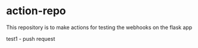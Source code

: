 # action-repo

This repository is to make actions for testing the webhooks on the flask app

test1 - push request
